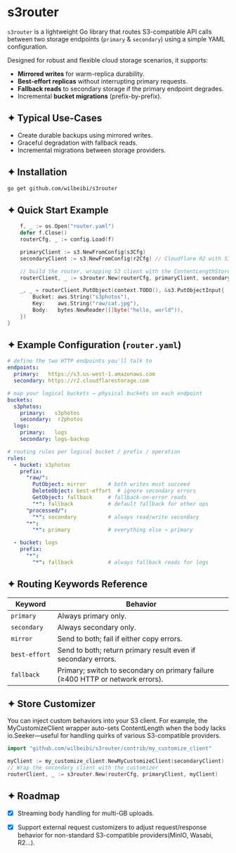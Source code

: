 # s3router

`s3router` is a lightweight Go library that routes S3-compatible API calls between two storage endpoints (`primary` & `secondary`) using a simple YAML configuration.

Designed for robust and flexible cloud storage scenarios, it supports:
* **Mirrored writes** for warm-replica durability.
* **Best-effort replicas** without interrupting primary requests.
* **Fallback reads** to secondary storage if the primary endpoint degrades.
* Incremental **bucket migrations** (prefix-by-prefix).

## ✦ Typical Use-Cases

* Create durable backups using mirrored writes.
* Graceful degradation with fallback reads.
* Incremental migrations between storage providers.

## ✦ Installation

```bash
go get github.com/wilbeibi/s3router
```


## ✦ Quick Start Example

```go
	f, _ := os.Open("router.yaml")
	defer f.Close()
	routerCfg, _ := config.Load(f)

	primaryClient := s3.NewFromConfig(s3Cfg)
	secondaryClient := s3.NewFromConfig(r2Cfg) // Cloudflare R2 with S3 SDK

	// build the router, wrapping S3 client with the ContentLengthStore wrapper (import "github.com/wilbeibi/s3router/contrib/r2")
	routerClient, _ := s3router.New(routerCfg, primaryClient, secondaryClient)

	_, _ = routerClient.PutObject(context.TODO(), &s3.PutObjectInput{
		Bucket: aws.String("s3photos"),
		Key:    aws.String("raw/cat.jpg"),
		Body:   bytes.NewReader([]byte("hello, world")),
	})
}
```

## ✦ Example Configuration (`router.yaml`)

```yaml
# define the two HTTP endpoints you'll talk to
endpoints:
  primary:   https://s3.us-west-1.amazonaws.com
  secondary: https://r2.cloudflarestorage.com

# map your logical buckets → physical buckets on each endpoint
buckets:
  s3photos:
    primary:   s3photos
    secondary:  r2photos
  logs:
    primary:   logs
    secondary: logs-backup

# routing rules per logical bucket / prefix / operation
rules:
  - bucket: s3photos
    prefix:
      "raw/":
        PutObject: mirror       # both writes must succeed
        DeleteObject: best-effort  # ignore secondary errors
        GetObject: fallback     # fallback‐on‐error reads
        "*": fallback           # default fallback for other ops
      "processed/":
        "*": secondary          # always read/write secondary
      "*":
        "*": primary            # everything else → primary

  - bucket: logs
    prefix:
      "*":
        "*": fallback           # always fallback reads for logs
```

## ✦ Routing Keywords Reference

| Keyword       | Behavior                                                                       |
| ------------- | ------------------------------------------------------------------------------ |
| `primary`     | Always primary only.                                                           |
| `secondary`   | Always secondary only.                                                         |
| `mirror`      | Send to both; fail if either copy errors.                                      |
| `best‑effort` | Send to both; return primary result even if secondary errors.                  |
| `fallback`    | Primary; switch to secondary on primary failure (≥400 HTTP or network errors). |

## ✦ Store Customizer

You can inject custom behaviors into your S3 client. For example, the MyCustomizeClient wrapper auto-sets ContentLength when the body lacks io.Seeker—useful for handling quirks of various S3-compatible providers.

```go
import "github.com/wilbeibi/s3router/contrib/my_customize_client"

myClient := my_customize_client.NewMyCustomizeClient(secondaryClient)
// Wrap the secondary client with the customizer
routerClient, _ := s3router.New(routerCfg, primaryClient, myClient)
```

## ✦ Roadmap

- [x] Streaming body handling for multi-GB uploads.
- [x] Support external request customizers to adjust request/response behavior for non-standard S3-compatible providers(MinIO, Wasabi, R2...).

